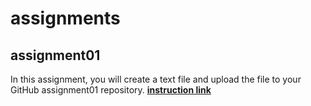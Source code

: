 # assignments

## assignment01
In this assignment, you will create a text file and upload the file to your GitHub assignment01 repository.
[**instruction link**](https://github.com/COSC111-2019Winter/assignments/blob/master/assignment01.pdf)
